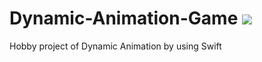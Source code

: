 # Dynamic-Animation-Game [![](https://www.bitrise.io/app/08740ed34c25ce6d.svg?token=C9KmfygOKvt5p5KGbwexHA&branch=master)]()
Hobby project of Dynamic Animation by using Swift
